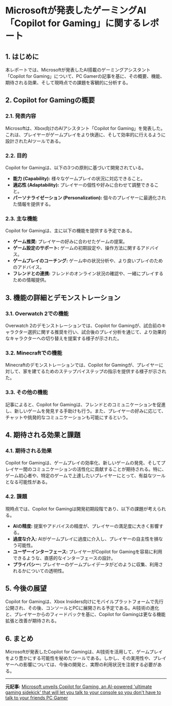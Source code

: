 # Microsoftが発表したゲーミングAI「Copilot for Gaming」に関するレポート

## 1. はじめに

本レポートでは、Microsoftが発表したAI搭載のゲーミングアシスタント「Copilot for Gaming」について、PC Gamerの記事を基に、その概要、機能、期待される効果、そして現時点での課題を客観的に分析する。

## 2. Copilot for Gamingの概要

### 2.1. 発表内容

Microsoftは、Xbox向けのAIアシスタント「Copilot for Gaming」を発表した。これは、プレイヤーがゲームプレイをより快適に、そして効率的に行えるように設計されたAIツールである。

### 2.2. 目的

Copilot for Gamingは、以下の3つの原則に基づいて開発されている。

* **能力 (Capability):** 様々なゲームプレイの状況に対応できること。
* **適応性 (Adaptability):** プレイヤーの個性や好みに合わせて調整できること。
* **パーソナライゼーション (Personalization):** 個々のプレイヤーに最適化された情報を提供する。

### 2.3. 主な機能

Copilot for Gamingは、主に以下の機能を提供する予定である。

* **ゲーム推奨:** プレイヤーの好みに合わせたゲームの提案。
* **ゲーム設定のサポート:** ゲームの初期設定や、操作方法に関するアドバイス。
* **ゲームプレイのコーチング:** ゲーム中の状況分析や、より良いプレイのためのアドバイス。
* **フレンドとの連携:** フレンドのオンライン状況の確認や、一緒にプレイするための情報提供。

## 3. 機能の詳細とデモンストレーション

### 3.1. Overwatch 2での機能

Overwatch 2のデモンストレーションでは、Copilot for Gamingが、試合前のキャラクター選択に関する推奨を行い、試合後のプレイ分析を通じて、より効果的なキャラクターへの切り替えを提案する様子が示された。

### 3.2. Minecraftでの機能

Minecraftのデモンストレーションでは、Copilot for Gamingが、プレイヤーに対して、家を建てるためのステップバイステップの指示を提供する様子が示された。

### 3.3. その他の機能

記事によると、Copilot for Gamingは、フレンドとのコミュニケーションを促進し、新しいゲームを発見する手助けも行う。また、プレイヤーの好みに応じて、チャットや挑発的なコミュニケーションも可能にするという。

## 4. 期待される効果と課題

### 4.1. 期待される効果

Copilot for Gamingは、ゲームプレイの効率化、新しいゲームの発見、そしてプレイヤー間のコミュニケーションの活性化に貢献することが期待される。特に、ゲーム初心者や、特定のゲームで上達したいプレイヤーにとって、有益なツールとなる可能性がある。

### 4.2. 課題

現時点では、Copilot for Gamingは開発初期段階であり、以下の課題が考えられる。

* **AIの精度:** 提案やアドバイスの精度が、プレイヤーの満足度に大きく影響する。
* **過度な介入:** AIがゲームプレイに過度に介入し、プレイヤーの自主性を損なう可能性。
* **ユーザーインターフェース:** プレイヤーがCopilot for Gamingを容易に利用できるような、直感的なインターフェースの設計。
* **プライバシー:** プレイヤーのゲームプレイデータがどのように収集、利用されるかについての透明性。

## 5. 今後の展望

Copilot for Gamingは、Xbox Insiders向けにモバイルプラットフォームで先行公開され、その後、コンソールとPCに展開される予定である。AI技術の進化と、プレイヤーからのフィードバックを基に、Copilot for Gamingは更なる機能拡張と改善が期待される。

## 6. まとめ

Microsoftが発表したCopilot for Gamingは、AI技術を活用して、ゲームプレイをより豊かにする可能性を秘めたツールである。しかし、その実用性や、プレイヤーへの影響については、今後の開発と、実際の利用状況を注視する必要がある。

---


**元記事:** [Microsoft unveils Copilot for Gaming, an AI-powered 'ultimate gaming sidekick' that will let you talk to your console so you don't have to talk to your friends PC Gamer](https://www.pcgamer.com/software/ai/microsoft-unveils-copilot-for-gaming-an-ai-powered-ultimate-gaming-sidekick-that-will-let-you-talk-to-your-console-so-you-dont-have-to-talk-to-your-friends/)
